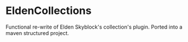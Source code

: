 # EldenCollections
Functional re-write of Elden Skyblock's collection's plugin. Ported into a maven structured project.
